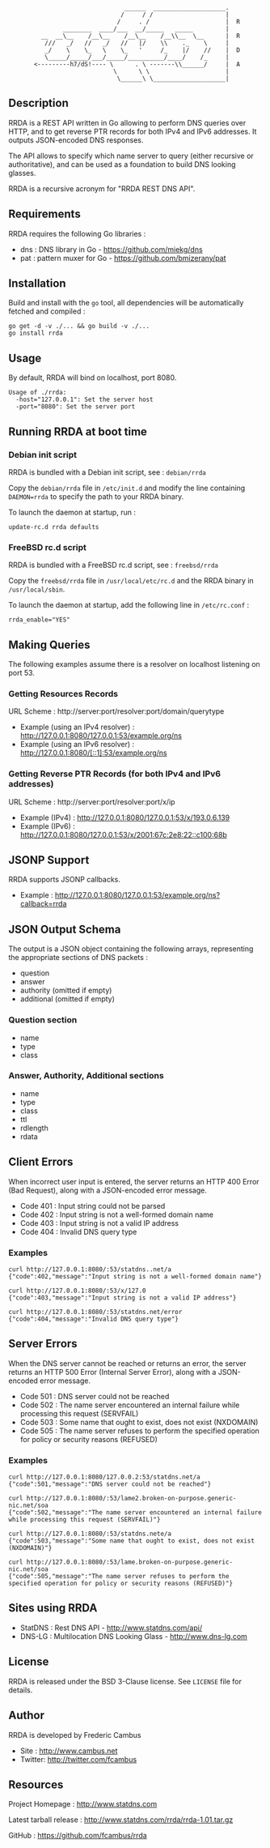                                     ______  ____________________.
                                   /     / /                    |
                                  /     . /                     |  R
                   ________  ____/___  __/_____   _____         |
             __  __\__    /__\__    /__\__    /__\\__  \__      |  R
              ///   _/   //   _/   //   |/    \\    ._    \     |
              _/    \    \_   \    \_   '     /_    |/    //    |  D
              \_____/_____/___/_____/__________/____/    /_     |
           <---------h7/dS!---- \      . \ -------\\______/     |  A
                                 \      \ \                     |
                                  \______\ \____________________|

## Description

RRDA is a REST API written in Go allowing to perform DNS queries over HTTP, and to get reverse PTR records for both IPv4 and IPv6 addresses. It outputs JSON-encoded DNS responses.

The API allows to specify which name server to query (either recursive or authoritative), and can be used as a foundation to build DNS looking glasses.

RRDA is a recursive acronym for "RRDA REST DNS API".

## Requirements

RRDA requires the following Go libraries :

- dns : DNS library in Go - https://github.com/miekg/dns
- pat : pattern muxer for Go - https://github.com/bmizerany/pat

## Installation

Build and install with the `go` tool, all dependencies will be automatically fetched and compiled :

	go get -d -v ./... && go build -v ./...
	go install rrda

## Usage 

By default, RRDA will bind on localhost, port 8080.

	Usage of ./rrda:
	  -host="127.0.0.1": Set the server host
	  -port="8080": Set the server port

## Running RRDA at boot time

### Debian init script

RRDA is bundled with a Debian init script, see : `debian/rrda`

Copy the `debian/rrda` file in `/etc/init.d` and modify the line containing `DAEMON=rrda` to specify the path to your RRDA binary.

To launch the daemon at startup, run :
	
	update-rc.d rrda defaults

### FreeBSD rc.d script 

RRDA is bundled with a FreeBSD rc.d script, see : `freebsd/rrda`
 
Copy the `freebsd/rrda` file in `/usr/local/etc/rc.d` and the RRDA binary in `/usr/local/sbin`.

To launch the daemon at startup, add the following line in `/etc/rc.conf` :

	rrda_enable="YES"

## Making Queries

The following examples assume there is a resolver on localhost listening on port 53.

### Getting Resources Records

URL Scheme : http://server:port/resolver:port/domain/querytype

- Example (using an IPv4 resolver) : http://127.0.0.1:8080/127.0.0.1:53/example.org/ns
- Example (using an IPv6 resolver) : http://127.0.0.1:8080/[::1]:53/example.org/ns

### Getting Reverse PTR Records (for both IPv4 and IPv6 addresses)

URL Scheme : http://server:port/resolver:port/x/ip

- Example (IPv4) : http://127.0.0.1:8080/127.0.0.1:53/x/193.0.6.139
- Example (IPv6) : http://127.0.0.1:8080/127.0.0.1:53/x/2001:67c:2e8:22::c100:68b

## JSONP Support

RRDA supports JSONP callbacks.

- Example : http://127.0.0.1:8080/127.0.0.1:53/example.org/ns?callback=rrda

## JSON Output Schema

The output is a JSON object containing the following arrays, representing the appropriate sections of DNS packets :

- question
- answer
- authority (omitted if empty)
- additional (omitted if empty)

### Question section

- name
- type
- class

### Answer, Authority, Additional sections

- name
- type
- class
- ttl
- rdlength
- rdata

## Client Errors

When incorrect user input is entered, the server returns an HTTP 400 Error (Bad Request), along with a JSON-encoded error message.

- Code 401 : Input string could not be parsed
- Code 402 : Input string is not a well-formed domain name
- Code 403 : Input string is not a valid IP address
- Code 404 : Invalid DNS query type

### Examples

	curl http://127.0.0.1:8080/:53/statdns..net/a
	{"code":402,"message":"Input string is not a well-formed domain name"}
 
	curl http://127.0.0.1:8080/:53/x/127.0
	{"code":403,"message":"Input string is not a valid IP address"}

	curl http://127.0.0.1:8080/:53/statdns.net/error
	{"code":404,"message":"Invalid DNS query type"}

## Server Errors

When the DNS server cannot be reached or returns an error, the server returns an HTTP 500 Error (Internal Server Error), along with a JSON-encoded error message.

- Code 501 : DNS server could not be reached
- Code 502 : The name server encountered an internal failure while processing this request (SERVFAIL)
- Code 503 : Some name that ought to exist, does not exist (NXDOMAIN)
- Code 505 : The name server refuses to perform the specified operation for policy or security reasons (REFUSED)

### Examples

	curl http://127.0.0.1:8080/127.0.0.2:53/statdns.net/a
	{"code":501,"message":"DNS server could not be reached"}

	curl http://127.0.0.1:8080/:53/lame2.broken-on-purpose.generic-nic.net/soa
	{"code":502,"message":"The name server encountered an internal failure while processing this request (SERVFAIL)"}

	curl http://127.0.0.1:8080/:53/statdns.nete/a
	{"code":503,"message":"Some name that ought to exist, does not exist (NXDOMAIN)"}

	curl http://127.0.0.1:8080/:53/lame.broken-on-purpose.generic-nic.net/soa
	{"code":505,"message":"The name server refuses to perform the specified operation for policy or security reasons (REFUSED)"}

## Sites using RRDA

- StatDNS : Rest DNS API - http://www.statdns.com/api/
- DNS-LG : Multilocation DNS Looking Glass - http://www.dns-lg.com

## License

RRDA is released under the BSD 3-Clause license. See `LICENSE` file for details.

## Author

RRDA is developed by Frederic Cambus

- Site : http://www.cambus.net
- Twitter: http://twitter.com/fcambus

## Resources

Project Homepage : http://www.statdns.com

Latest tarball release : http://www.statdns.com/rrda/rrda-1.01.tar.gz

GitHub : https://github.com/fcambus/rrda
